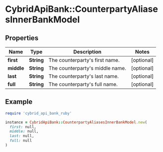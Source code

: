 # CybridApiBank::CounterpartyAliasesInnerBankModel

## Properties

| Name | Type | Description | Notes |
| ---- | ---- | ----------- | ----- |
| **first** | **String** | The counterparty&#39;s first name. | [optional] |
| **middle** | **String** | The counterparty&#39;s middle name. | [optional] |
| **last** | **String** | The counterparty&#39;s last name. | [optional] |
| **full** | **String** | The counterparty&#39;s full name. | [optional] |

## Example

```ruby
require 'cybrid_api_bank_ruby'

instance = CybridApiBank::CounterpartyAliasesInnerBankModel.new(
  first: null,
  middle: null,
  last: null,
  full: null
)
```

